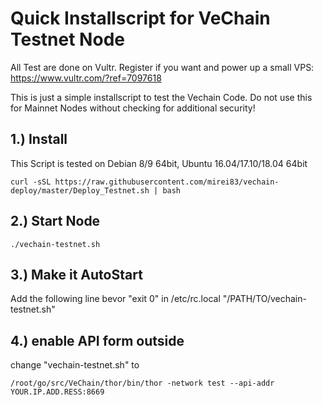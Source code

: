 Quick Installscript for VeChain Testnet Node
==================

All Test are done on Vultr. Register if you want and power up a small VPS: https://www.vultr.com/?ref=7097618

This is just a simple installscript to test the Vechain Code. Do not use this for Mainnet Nodes without checking for additional security!



1.)  Install 
------------------------
This Script is tested on Debian 8/9 64bit, Ubuntu 16.04/17.10/18.04 64bit

```shell
curl -sSL https://raw.githubusercontent.com/mirei83/vechain-deploy/master/Deploy_Testnet.sh | bash
```

2.) Start Node
------------------------
```shell
./vechain-testnet.sh
```

3.) Make it AutoStart
------------------------
Add the following line bevor "exit 0" in /etc/rc.local
"/PATH/TO/vechain-testnet.sh"

4.) enable API form outside
------------------------
change "vechain-testnet.sh" to
```shell
/root/go/src/VeChain/thor/bin/thor -network test --api-addr YOUR.IP.ADD.RESS:8669
```